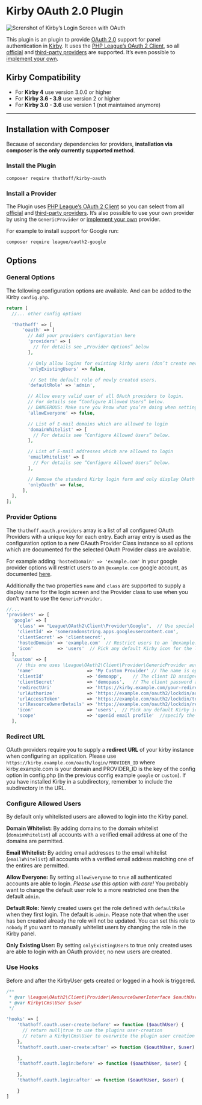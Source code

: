 # Kirby OAuth 2.0 Plugin

![Screnshot of Kirby’s Login Screen with OAuth](/.github/screenshot.png?raw=true)

This plugin is an plugin to provide [OAuth 2.0](http://oauth.net/2/) support for panel authentication in [Kirby](https://getkirby.com). It uses the [PHP League’s OAuth 2 Client](https://oauth2-client.thephpleague.com/), so all [official](https://oauth2-client.thephpleague.com/providers/league/) and [third-party providers](https://oauth2-client.thephpleague.com/providers/thirdparty/) are supported. It’s even possible to [implement your own](https://oauth2-client.thephpleague.com/providers/implementing/).

## Kirby Compatibility

- For **Kirby 4** use version 3.0.0 or higher
- For **Kirby 3.6 - 3.9** use version 2 or higher
- For **Kirby 3.0 - 3.6** use version 1 (not maintained anymore)

---

## Installation with Composer

Because of secondary dependencies for providers, **installation via composer is the only currently supported method**.

### Install the Plugin
```
composer require thathoff/kirby-oauth
```

### Install a Provider

The Plugin uses [PHP League’s OAuth 2 Client](https://oauth2-client.thephpleague.com/) so you can select from all [official](https://oauth2-client.thephpleague.com/providers/league/) and [third-party providers](https://oauth2-client.thephpleague.com/providers/thirdparty/). It’s also possible to use your own provider by using the `GenericProvider` or [implement your own](https://oauth2-client.thephpleague.com/providers/implementing/) provider.

For example to install support for Google run:

```
composer require league/oauth2-google
```

## Options

### General Options

The following configuration options are available. And can be added to the Kirby `config.php`.

```php
return [
  //... other config options

  'thathoff' => [
      'oauth' => [
        // Add your providers configuration here
        'providers' => [
          // for details see „Provider Options” below
        ],

        // Only allow logins for existing kirby users (don’t create new users)
        'onlyExistingUsers' => false,

         // Set the default role of newly created users.
        'defaultRole' => 'admin',

        // Allow every valid user of all OAuth providers to login.
        // For details see “Configure Allowed Users” below.
        // DANGEROUS: Make sure you know what you’re doing when setting this to true!
        'allowEveryone' => false,

        // List of E-mail domains which are allowed to login
        'domainWhitelist' => [
          // For details see “Configure Allowed Users” below.
        ],

        // List of E-mail addresses which are allowed to login
        'emailWhitelist' => [
          // For details see “Configure Allowed Users” below.
        ],

        // Remove the standard Kirby login form and only display OAuth options.
        'onlyOauth' => false,
      ],
  ],
];
```

### Provider Options

The `thathoff.oauth.providers` array is a list of all configured OAuth Providers with a unique key for each entry. Each array entry is used as the configuration option to a new OAauth Provider Class instance so all options which are documented for the selected OAuth Provider class are available.

For example adding `'hostedDomain' => 'example.com'` in your google provider options will restrict users to an `@example.com` google account, as documented [here](https://github.com/thephpleague/oauth2-google).


Additionally the two properties `name` and `class` are supported to supply a display name for the login screen and the Provider class to use when you don’t want to use the `GenericProvider`.

```php
//...
'providers' => [
  'google' => [
    'class' => "League\OAuth2\Client\Provider\Google",  // Use special google class from league/oauth2-google
    'clientId' => 'somerandomstring.apps.googleusercontent.com',
    'clientSecret' => 'clientsecret',
    'hostedDomain' => 'example.com'  // Restrict users to an `@example.com` google account (optional)
    'icon'         => 'users'  // Pick any default Kirby icon for the login button (optional)
  ],
  'custom' => [
    // this one uses \League\OAuth2\Client\Provider\GenericProvider automatically
    'name'                    => 'My Custom Provider' // The name is optional
    'clientId'                => 'demoapp',    // The client ID assigned to you by the provider
    'clientSecret'            => 'demopass',   // The client password assigned to you by the provider
    'redirectUri'             => 'https://kirby.example.com/your-redirect-url/',
    'urlAuthorize'            => 'https://example.com/oauth2/lockdin/authorize',
    'urlAccessToken'          => 'https://example.com/oauth2/lockdin/token',
    'urlResourceOwnerDetails' => 'https://example.com/oauth2/lockdin/resource',
    'icon'                    => 'users',  // Pick any default Kirby icon for the login button (optional)
    'scope'                   => 'openid email profile'  //specify the scope passed form the OIDC provider to kirby
  ],
```

### Redirect URL

OAuth providers require you to supply a **redirect URL** of your kirby instance when configuring an application.
Please use `https://kirby.example.com/oauth/login/PROVIDER_ID` where kirby.example.com is your domain and PROVIDER_ID is the key
of the config option in config.php (in the previous config example `google` or `custom`). If you have
installed Kirby in a subdirectory, remember to include the subdirectory in the URL.

### Configure Allowed Users

By default only whitelisted users are allowed to login into the Kirby panel.

**Domain Whitelist:** By adding domains to the domain whitelist (`domainWhitelist`) all accounts with a verified email address at one of the domains are permitted.

**Email Whitelist:** By adding email addresses to the email whitelist (`emailWhitelist`) all accounts with a verified email address matching one of the entires are permitted.

**Allow Everyone:** By setting `allowEveryone` to `true` all authenticated accounts are able to login. *Please use this option with care!* You probably want to change the default user role to a more restricted one then the default `admin`.

**Default Role:** Newly created users get the role defined with `defaultRole` when they first login. The default is `admin`. Please note that when the user has ben created already the role will not be updated. You can set this role to `nobody` if you want to manually whitelist users by changing the role in the Kirby panel.

**Only Existing User:** By setting `onlyExistingUsers` to true only created uses are able to login with an OAuth provider, no new users are created.

### Use Hooks

Before and after the KirbyUser gets created or logged in a hook is triggered.

```php
/**
 * @var \League\OAuth2\Client\Provider\ResourceOwnerInterface $oauthUser
 * @var Kirby\Cms\User $user
 */

'hooks' => [
    'thathoff.oauth.user-create:before' => function ($oauthUser) {
      // return null|true to use the plugins user-creation
      // return a Kirby\Cms\User to overwrite the plugin user creation
    },
    'thathoff.oauth.user-create:after' => function ($oauthUser, $user) {

    },
    'thathoff.oauth.login:before' => function ($oauthUser, $user) {

    },
    'thathoff.oauth.login:after' => function ($oauthUser, $user) {

    }
]
```
